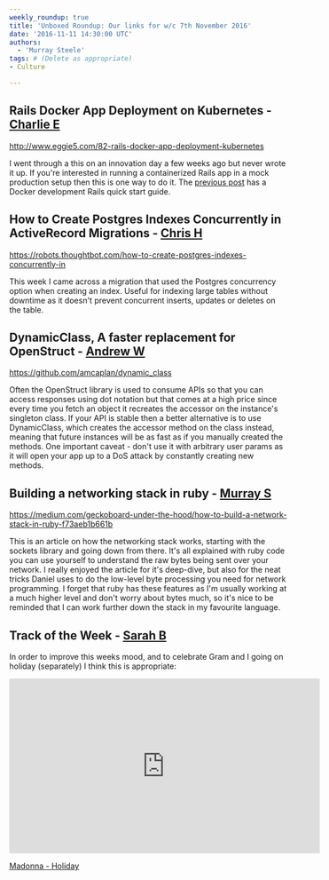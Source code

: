 ```yaml
---
weekly_roundup: true
title: 'Unboxed Roundup: Our links for w/c 7th November 2016'
date: '2016-11-11 14:30:00 UTC'
authors:
  - 'Murray Steele'
tags: # (Delete as appropriate)
- Culture

---
```


## Rails Docker App Deployment on Kubernetes - [Charlie E](/people#charlie-egan)

http://www.eggie5.com/82-rails-docker-app-deployment-kubernetes

I went through a this on an innovation day a few weeks ago but never wrote it
up. If you're interested in running a containerized Rails app in a mock
production setup then this is one way to do it. The [previous
post](http://www.eggie5.com/81-rails-docker-app) has a Docker development
Rails quick start guide.

## How to Create Postgres Indexes Concurrently in ActiveRecord Migrations - [Chris H](/people#chris-holmes)

https://robots.thoughtbot.com/how-to-create-postgres-indexes-concurrently-in

This week I came across a migration that used the Postgres concurrency option
when creating an index. Useful for indexing large tables without downtime as it
doesn't prevent concurrent inserts, updates or deletes on the table.

## DynamicClass, A faster replacement for OpenStruct - [Andrew W](/people#andrew-white)

https://github.com/amcaplan/dynamic_class

Often the OpenStruct library is used to consume APIs so that you can access
responses using dot notation but that comes at a high price since every time you
fetch an object it recreates the accessor on the instance's singleton class. If
your API is stable then a better alternative is to use DynamicClass, which
creates the accessor method on the class instead, meaning that future instances
will be as fast as if you manually created the methods. One important caveat -
don't use it with arbitrary user params as it will open your app up to a DoS
attack by constantly creating new methods.

## Building a networking stack in ruby - [Murray S](/people#murray-steele)

https://medium.com/geckoboard-under-the-hood/how-to-build-a-network-stack-in-ruby-f73aeb1b661b

This is an article on how the networking stack works, starting with the
sockets library and going down from there.  It's all explained with ruby code
you can use yourself to understand the raw bytes being sent over your network.
I really enjoyed the article for it's deep-dive, but also for the neat tricks
Daniel uses to do the low-level byte processing you need for network
programming.  I forget that ruby has these features as I'm usually working at a
much higher level and don't worry about bytes much, so it's nice to be reminded
that I can work further down the stack in my favourite language.

## Track of the Week - [Sarah B](/people#sarah-beck)

In order to improve this weeks mood, and to celebrate Gram and I going on
holiday (separately) I think this is appropriate:

<iframe width="560" height="315" src="https://www.youtube.com/embed/5Rswx2Z7SDw" frameborder="0" allowfullscreen></iframe>

[Madonna - Holiday](https://www.youtube.com/watch?v=5Rswx2Z7SDw)

